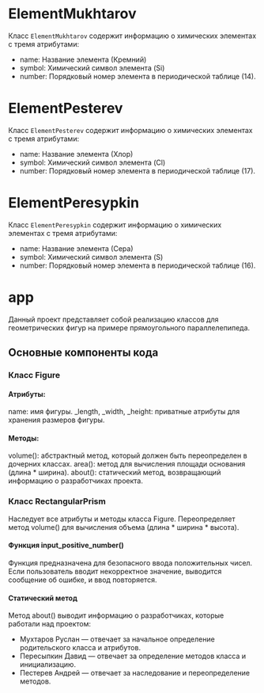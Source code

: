 # ElementMukhtarov

Класс `ElementMukhtarov` содержит информацию о химических элементах с тремя атрибутами:
- name: Название элемента (Кремний)
- symbol: Химический символ элемента (Si)
- number: Порядковый номер элемента в периодической таблице (14).

# ElementPesterev

Класс `ElementPesterev` содержит информацию о химических элементах с тремя атрибутами:
- name: Название элемента (Хлор)
- symbol: Химический символ элемента (Cl)
- number: Порядковый номер элемента в периодической таблице (17).

# ElementPeresypkin

Класс `ElementPeresypkin` содержит информацию о химических элементах с тремя атрибутами:
- name: Название элемента (Сера)
- symbol: Химический символ элемента (S)
- number: Порядковый номер элемента в периодической таблице (16).

# app
Данный проект представляет собой реализацию классов для геометрических фигур на примере прямоугольного параллелепипеда.
## Основные компоненты кода
### Класс Figure
#### Атрибуты:
name: имя фигуры.
_length, _width, _height: приватные атрибуты для хранения размеров фигуры.
#### Методы:
volume(): абстрактный метод, который должен быть переопределен в дочерних классах.
area(): метод для вычисления площади основания (длина * ширина).
about(): статический метод, возвращающий информацию о разработчиках проекта.
### Класс RectangularPrism
Наследует все атрибуты и методы класса Figure.
Переопределяет метод volume() для вычисления объема (длина * ширина * высота).
#### Функция input_positive_number()
Функция предназначена для безопасного ввода положительных чисел.
Если пользователь вводит некорректное значение, выводится сообщение об ошибке, и ввод повторяется.
#### Статический метод
Метод about() выводит информацию о разработчиках, которые работали над проектом:

- Мухтаров Руслан — отвечает за начальное определение родительского класса и атрибутов.
- Пересыпкин Давид — отвечает за определение методов класса и инициализацию.
- Пестерев Андрей — отвечает за наследование и переопределение методов.
